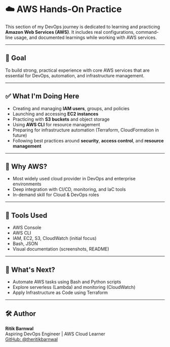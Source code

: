 # ☁️ AWS Hands-On Practice

This section of my DevOps journey is dedicated to learning and practicing **Amazon Web Services (AWS)**. It includes real configurations, command-line usage, and documented learnings while working with AWS services.

---

## 🎯 Goal

To build strong, practical experience with core AWS services that are essential for DevOps, automation, and infrastructure management.

---

## ✅ What I'm Doing Here

- Creating and managing **IAM users**, groups, and policies
- Launching and accessing **EC2 instances**
- Practicing with **S3 buckets** and object storage
- Using **AWS CLI** for resource management
- Preparing for infrastructure automation (Terraform, CloudFormation in future)
- Following best practices around **security**, **access control**, and **resource management**

---

## 🧠 Why AWS?

- Most widely used cloud provider in DevOps and enterprise environments
- Deep integration with CI/CD, monitoring, and IaC tools
- In-demand skill for Cloud & DevOps roles

---

## 🔧 Tools Used

- AWS Console
- AWS CLI
- IAM, EC2, S3, CloudWatch (initial focus)
- Bash, JSON
- Visual documentation (screenshots, README)

---

## 🚀 What's Next?

- Automate AWS tasks using Bash and Python scripts
- Explore serverless (Lambda) and monitoring (CloudWatch)
- Apply Infrastructure as Code using Terraform

---

## 🛠️ Author

**Ritik Barnwal**  
Aspiring DevOps Engineer | AWS Cloud Learner  
[GitHub: @theritikbarnwal](https://github.com/theritikbarnwal)

